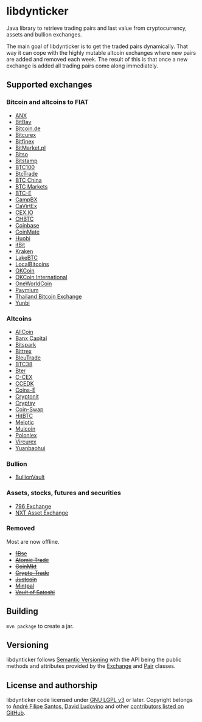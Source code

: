 # libdynticker

Java library to retrieve trading pairs and last value from cryptocurrency, assets and bullion exchanges.

The main goal of libdynticker is to get the traded pairs dynamically. That way it can cope with the highly mutable altcoin exchanges where new pairs are added and removed each week. The result of this is that once a new exchange is added all trading pairs come along immediately.

## Supported exchanges

### Bitcoin and altcoins to FIAT
* [ANX](https://anxpro.com)
* [BitBay](https://bitbay.pl)
* [Bitcoin.de](https://www.bitcoin.de)
* [Bitcurex](http://bitcurex.com)
* [Bitfinex](https://www.bitfinex.com)
* [BitMarket.pl](https://www.bitmarket.pl)
* [Bitso](https://bitso.com)
* [Bitstamp](https://www.bitstamp.net)
* [BTC100](https://www.btc100.com/)
* [BtcTrade](https://www.btctrade.com)
* [BTC China](https://btcchina.com)
* [BTC Markets](https://btcmarkets.net)
* [BTC-E](https://btc-e.com)
* [CampBX](http://campbx.com)
* [CaVirtEx](https://www.cavirtex.com)
* [CEX.IO](http://cex.io)
* [CHBTC](https://www.chbtc.com)
* [Coinbase](https://exchange.coinbase.com)
* [CoinMate](http://coinmate.io)
* [Huobi](https://www.huobi.com)
* [itBit](https://www.itbit.com)
* [Kraken](https://www.kraken.com)
* [LakeBTC](http://lakebtc.com)
* [LocalBitcoins](https://localbitcoins.com)
* [OKCoin](https://www.okcoin.cn)
* [OKCoin International](https://www.okcoin.com)
* [OneWorldCoin](https://www.oneworldcoin.com)
* [Paymium](https://paymium.com)
* [Thailand Bitcoin Exchange](https://bx.in.th)
* [Yunbi](https://yunbi.com)

### Altcoins
* [AllCoin](https://www.allcoin.com)
* [Banx Capital](https://www.banx.io)
* [Bitspark](https://bitspark.io)
* [Bittrex](https://bittrex.com)
* [BleuTrade](https://bleutrade.com)
* [BTC38](http://www.btc38.com)
* [Bter](https://bter.com)
* [C-CEX](https://c-cex.com)
* [CCEDK](https://www.ccedk.com)
* [Coins-E](http://coins-e.com)
* [Cryptonit](https://cryptonit.net)
* [Cryptsy](https://cryptsy.com)
* [Coin-Swap](https://coin-swap.net)
* [HitBTC](https://hitbtc.com)
* [Melotic](https://www.melotic.com)
* [Mulcoin](https://www.mulcoin.com)
* [Poloniex](https://www.poloniex.com)
* [Vircurex](https://vircurex.com)
* [Yuanbaohui](http://yuanbaohui.com)

### Bullion
* [BullionVault](https://www.bullionvault.com)

### Assets, stocks, futures and securities
* [796 Exchange](https://796.com)
* [NXT Asset Exchange](http://wiki.nxtcrypto.org/wiki/Asset_Exchange)

### Removed
Most are now offline.

* [~~1Bse~~](https://www.1bse.com)
* [~~Atomic Trade~~](https://www.atomic-trade.com)
* [~~CoinMkt~~](https://coinmkt.com)
* [~~Crypto-Trade~~](http://crypto-trade.com)
* [~~Justcoin~~](https://justcoin.com)
* [~~Mintpal~~](http://mintpal.com)
* [~~Vault of Satoshi~~](https://www.vaultofsatoshi.com)

## Building
 `mvn package` to create a jar.

## Versioning
libdynticker follows [Semantic Versioning](http://semver.org) with the API being the public methods and attributes provided by the [Exchange](/src/main/java/mobi/boilr/libdynticker/core/Exchange.java) and [Pair](/src/main/java/mobi/boilr/libdynticker/core/Pair.java) classes.

## License and authorship
libdynticker code licensed under [GNU LGPL v3](/LICENSE) or later. Copyright belongs to [André Filipe Santos](https://github.com/andrefbsantos), [David Ludovino](https://github.com/dllud) and other [contributors listed on GitHub](https://github.com/andrefbsantos/libdynticker/graphs/contributors).
